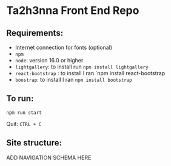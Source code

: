# Ta2h3nna Front End Repo

## Requirements: 
- Internet connection for fonts (optional)
- `npm` 
- `node`: version 16.0 or higher
- `lightgallery`: to install run `npm install lightgallery`
- `react-bootstrap` : to install I ran `npm install react-bootstrap
- `boostrap`: to install I ran `npm install bootstrap`
## To run: 
`npm run start`

Quit: `CTRL + C`

## Site structure: 
ADD NAVIGATION SCHEMA HERE

